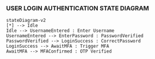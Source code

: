 ### USER LOGIN AUTHENTICATION STATE DIAGRAM
```mermaid
stateDiagram-v2
[*] --> Idle
Idle --> UsernameEntered : Enter Username
UsernameEntered --> EnterPassword : PasswordVerified
PasswordVerified --> LoginSuccess : CorrectPassword
LoginSuccess --> AwaitMFA : Trigger MFA
AwaitMFA --> MFAConfirmed : OTP Verified